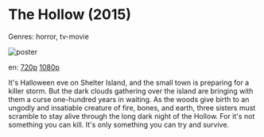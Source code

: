 # The Hollow (2015)

Genres: horror, tv-movie

![poster](http://image.tmdb.org/t/p/w500/d6BquXFnldylPRMfOqR4StIGiLG.jpg)

en:
  [720p](magnet:?xt=urn:btih:8B758104EE35DE036B6A7CCBB1CF2F4C6A6787F8&tr=udp://glotorrents.pw:6969/announce&tr=udp://tracker.opentrackr.org:1337/announce&tr=udp://torrent.gresille.org:80/announce&tr=udp://tracker.openbittorrent.com:80&tr=udp://tracker.coppersurfer.tk:6969&tr=udp://tracker.leechers-paradise.org:6969&tr=udp://p4p.arenabg.ch:1337&tr=udp://tracker.internetwarriors.net:1337)
  [1080p](magnet:?xt=urn:btih:A51EB4B048EE0D73B565BE011A45295A31158642&tr=udp://glotorrents.pw:6969/announce&tr=udp://tracker.opentrackr.org:1337/announce&tr=udp://torrent.gresille.org:80/announce&tr=udp://tracker.openbittorrent.com:80&tr=udp://tracker.coppersurfer.tk:6969&tr=udp://tracker.leechers-paradise.org:6969&tr=udp://p4p.arenabg.ch:1337&tr=udp://tracker.internetwarriors.net:1337)
  


It's Halloween eve on Shelter Island, and the small town is preparing for a killer storm. But the dark clouds gathering over the island are bringing with them a curse one-hundred years in waiting. As the woods give birth to an ungodly and insatiable creature of fire, bones, and earth, three sisters must scramble to stay alive through the long dark night of the Hollow. For it's not something you can kill. It's only something you can try and survive.